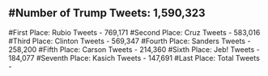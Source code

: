 #Number of Trump Tweets: 1,590,323
---
#First Place: Rubio Tweets - 769,171
#Second Place: Cruz Tweets - 583,016
#Third Place: Clinton Tweets - 569,347
#Fourth Place: Sanders Tweets - 258,200
#Fifth Place: Carson Tweets - 214,360
#Sixth Place: Jeb! Tweets - 184,077
#Seventh Place: Kasich Tweets - 147,691
#Last Place: Total Tweets -  
